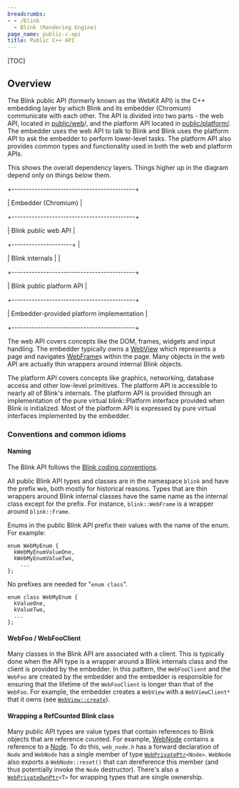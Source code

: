 ```yaml
---
breadcrumbs:
- - /blink
  - Blink (Rendering Engine)
page_name: public-c-api
title: Public C++ API
---
```


[TOC]

## Overview

The Blink public API (formerly known as the WebKit API) is the C++ embedding
layer by which Blink and its embedder (Chromium) communicate with each other.
The API is divided into two parts - the web API, located in
[public/web](https://code.google.com/p/chromium/codesearch#chromium/src/third_party/blink/public/web/)/,
and the platform API located in
[public/platform/](https://code.google.com/p/chromium/codesearch#chromium/src/third_party/blink/public/platform/).
The embedder uses the web API to talk to Blink and Blink uses the platform API
to ask the embedder to perform lower-level tasks. The platform API also provides
common types and functionality used in both the web and platform APIs.

This shows the overall dependency layers. Things higher up in the diagram depend
only on things below them.

+-------------------------------------------+

| Embedder (Chromium) |

+-------------------------------------------+

| Blink public web API |

+---------------------+ |

| Blink internals | |

+-------------------------------------------+

| Blink public platform API |

+-------------------------------------------+

| Embedder-provided platform implementation |

+-------------------------------------------+

The web API covers concepts like the DOM, frames, widgets and input handling.
The embedder typically owns a
[WebView](https://code.google.com/p/chromium/codesearch#chromium/src/third_party/blink/public/web/web_view.h)
which represents a page and navigates
[WebFrame](https://code.google.com/p/chromium/codesearch#chromium/src/third_party/blink/public/web/web_frame.h)s
within the page. Many objects in the web API are actually thin wrappers around
internal Blink objects.

The platform API covers concepts like graphics, networking, database access and
other low-level primitives. The platform API is accessible to nearly all of
Blink's internals. The platform API is provided through an implementation of the
pure virtual blink::Platform interface provided when Blink is initialized. Most
of the platform API is expressed by pure virtual interfaces implemented by the
embedder.

### Conventions and common idioms

#### Naming

The Blink API follows the [Blink coding
conventions](https://chromium.googlesource.com/chromium/src/+/HEAD/styleguide/c++/blink-c++.md).

All public Blink API types and classes are in the namespace `blink` and have the
prefix `Web`, both mostly for historical reasons. Types that are thin wrappers
around Blink internal classes have the same name as the internal class except
for the prefix. For instance, `blink::WebFrame` is a wrapper around
`blink::Frame`.

Enums in the public Blink API prefix their values with the name of the enum. For
example:

```none
enum WebMyEnum {
  kWebMyEnumValueOne,
  kWebMyEnumValueTwo,
    ...
};
```

No prefixes are needed for "`enum class`".

```none
enum class WebMyEnum {
  kValueOne,
  kValueTwo,
  ...
};
```

#### WebFoo / WebFooClient

Many classes in the Blink API are associated with a client. This is typically
done when the API type is a wrapper around a Blink internals class and the
client is provided by the embedder. In this pattern, the `WebFooClient` and the
`WebFoo` are created by the embedder and the embedder is responsible for
ensuring that the lifetime of the `WebFooClient` is longer than that of the
`WebFoo`. For example, the embedder creates a `WebView` with a `WebViewClient*`
that it owns (see
[`WebView::create`](https://code.google.com/p/chromium/codesearch#chromium/src/third_party/blink/public/web/web_view.h&q=WebView::create&sq=package:chromium&type=cs)).

#### Wrapping a RefCounted Blink class

Many public API types are value types that contain references to Blink objects
that are reference counted. For example,
[WebNode](https://code.google.com/p/chromium/codesearch#chromium/src/third_party/WebKit/public/web/WebNode.h)
contains a reference to a
[Node](https://code.google.com/p/chromium/codesearch#chromium/src/third_party/WebKit/Source/core/dom/Node.h).
To do this, `web_node.h` has a forward declaration of `Node` and `WebNode` has a
single member of type
[`WebPrivatePtr`](https://code.google.com/p/chromium/codesearch#chromium/src/third_party/WebKit/public/platform/WebPrivatePtr.h)`<Node>`.
`WebNode` also exports a `WebNode::reset()` that can dereference this member
(and thus potentially invoke the `Node` destructor). There's also a
[`WebPrivateOwnPtr`](https://code.google.com/p/chromium/codesearch#chromium/src/third_party/WebKit/public/platform/WebPrivateOwnPtr.h)`<T>`
for wrapping types that are single ownership.

